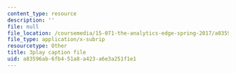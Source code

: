 ```yaml
---
content_type: resource
description: ''
file: null
file_location: /coursemedia/15-071-the-analytics-edge-spring-2017/a83596ab6fb451a8a423a6e3a251f1e1_ozQJncmJYk.vtt
file_type: application/x-subrip
resourcetype: Other
title: 3play caption file
uid: a83596ab-6fb4-51a8-a423-a6e3a251f1e1
---
```

